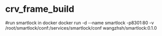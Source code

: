 # crv_frame_build

#run smartlock in docker
docker run -d --name smartlock -p8301:80 -v /root/smartlock/conf:/services/smartlock/conf wangzhsh/smartlock:0.1.0

